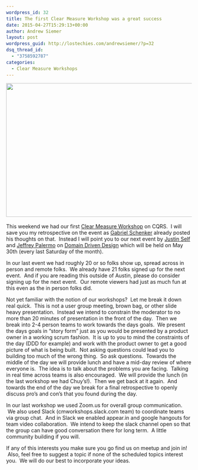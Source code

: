 ```yaml
---
wordpress_id: 32
title: The first Clear Measure Workshop was a great success
date: 2015-04-27T15:29:13+00:00
author: Andrew Siemer
layout: post
wordpress_guid: http://lostechies.com/andrewsiemer/?p=32
dsq_thread_id:
  - "3758592787"
categories:
  - Clear Measure Workshops
---
```

[<img class="alignnone size-full wp-image-37" title="clear-measure-workshops" src="/content/andrewsiemer/uploads/2015/04/clear-measure-workshops.png" alt="" width="600" height="362" srcset="/content/andrewsiemer/uploads/2015/04/clear-measure-workshops.png 600w, /content/andrewsiemer/uploads/2015/04/clear-measure-workshops-300x181.png 300w" sizes="(max-width: 600px) 100vw, 600px" />](/content/andrewsiemer/uploads/2015/04/clear-measure-workshops.png)

This weekend we had our first [Clear Measure Workshop](http://www.meetup.com/Clear-Measure-Workshops/) on CQRS.  I will save you my retrospective on the event as [Gabriel Schenker](https://lostechies.com/gabrielschenker/2015/04/25/cqrs-workshop-retrospective/) already posted his thoughts on that.  Instead I will point you to our next event by [Justin Self](https://twitter.com/thejustinself) and [Jeffrey Palermo](https://twitter.com/jeffreypalermo) on [Domain Driven Design](http://www.meetup.com/Clear-Measure-Workshops/events/221920364/) which will be held on May 30th (every last Saturday of the month).

In our last event we had roughly 20 or so folks show up, spread across in person and remote folks.  We already have 21 folks signed up for the next event.  And if you are reading this outside of Austin, please do consider signing up for the next event.  Our remote viewers had just as much fun at this even as the in person folks did.

Not yet familiar with the notion of our workshops?  Let me break it down real quick.  This is not a user group meeting, brown bag, or other slide heavy presentation.  Instead we intend to constrain the moderator to no more than 20 minutes of presentation in the front of the day.  Then we break into 2-4 person teams to work towards the days goals.  We present the days goals in &#8220;story form&#8221; just as you would be presented by a product owner in a working scrum fashion.  It is up to you to mind the constraints of the day (DDD for example) and work with the product owner to get a good picture of what is being built.  Not asking questions could lead you to building too much of the wrong thing.  So ask questions.  Towards the middle of the day we will provide lunch and have a mid-day review of where everyone is.  The idea is to talk about the problems you are facing.  Talking in real time across teams is also encouraged.  We will provide the lunch (in the last workshop we had Chuy&#8217;s!).  Then we get back at it again.  And towards the end of the day we break for a final retrospective to openly discuss pro&#8217;s and con&#8217;s that you found during the day.

In our last workshop we used Zoom.us for overall group communication.  We also used Slack (cmworkshops.slack.com team) to coordinate teams via group chat.  And in Slack we enabled appear.in and google hangouts for team video collaboration.  We intend to keep the slack channel open so that the group can have good conversation there for long term.  A little community building if you will.

If any of this interests you make sure you go find us on meetup and join in!  Also, feel free to suggest a topic if none of the scheduled topics interest you.  We will do our best to incorporate your ideas.